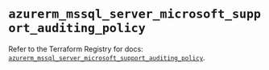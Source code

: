 # `azurerm_mssql_server_microsoft_support_auditing_policy`

Refer to the Terraform Registry for docs: [`azurerm_mssql_server_microsoft_support_auditing_policy`](https://registry.terraform.io/providers/hashicorp/azurerm/3.96.0/docs/resources/mssql_server_microsoft_support_auditing_policy).
